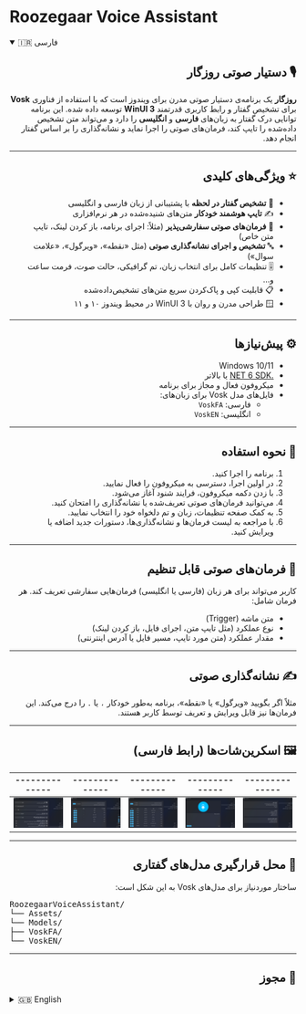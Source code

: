 # Roozegaar Voice Assistant

<details open>
<summary>🇮🇷 فارسی</summary>

<div dir="rtl">

## 🎙️ دستیار صوتی روزگار

**روزگار** یک برنامه‌ی دستیار صوتی مدرن برای ویندوز است که با استفاده از فناوری **Vosk** برای تشخیص گفتار و رابط کاربری قدرتمند **WinUI 3** توسعه داده شده. این برنامه توانایی درک گفتار به زبان‌های **فارسی** و **انگلیسی** را دارد و می‌تواند متن تشخیص داده‌شده را تایپ کند، فرمان‌های صوتی را اجرا نماید و نشانه‌گذاری را بر اساس گفتار انجام دهد.

---

## ⭐ ویژگی‌های کلیدی

- 🎤 **تشخیص گفتار در لحظه** با پشتیبانی از زبان فارسی و انگلیسی  
- ✍️ **تایپ هوشمند خودکار** متن‌های شنیده‌شده در هر نرم‌افزاری  
- 🧠 **فرمان‌های صوتی سفارشی‌پذیر** (مثلاً: اجرای برنامه، باز کردن لینک، تایپ متن خاص)  
- 🔤 **تشخیص و اجرای نشانه‌گذاری صوتی** (مثل «نقطه»، «ویرگول»، «علامت سوال»)  
- 🎚️ تنظیمات کامل برای انتخاب زبان، تم گرافیکی، حالت صوت، فرمت ساعت و...  
- 📋 قابلیت کپی و پاک‌کردن سریع متن‌های تشخیص‌داده‌شده  
- 🪟 طراحی مدرن و روان با WinUI 3 در محیط ویندوز ۱۰ و ۱۱  

---

## ⚙️ پیش‌نیازها

- Windows 10/11  
- [.NET 6 SDK](https://dotnet.microsoft.com/en-us/download/dotnet/6.0) یا بالاتر  
- میکروفون فعال و مجاز برای برنامه  
- فایل‌های مدل Vosk برای زبان‌های:
  - فارسی: `VoskFA`
  - انگلیسی: `VoskEN`

---

## 🧭 نحوه استفاده

1. برنامه را اجرا کنید.
2. در اولین اجرا، دسترسی به میکروفون را فعال نمایید.
3. با زدن دکمه میکروفون، فرایند شنود آغاز می‌شود.
4. می‌توانید فرمان‌های صوتی تعریف‌شده یا نشانه‌گذاری را امتحان کنید.
5. به کمک صفحه تنظیمات، زبان و تم دلخواه خود را انتخاب نمایید.
6. با مراجعه به لیست فرمان‌ها و نشانه‌گذاری‌ها، دستورات جدید اضافه یا ویرایش کنید.

---

## 🧠 فرمان‌های صوتی قابل تنظیم

کاربر می‌تواند برای هر زبان (فارسی یا انگلیسی) فرمان‌هایی سفارشی تعریف کند. هر فرمان شامل:

- متن ماشه (Trigger)
- نوع عملکرد (مثل تایپ متن، اجرای فایل، باز کردن لینک)
- مقدار عملکرد (متن مورد تایپ، مسیر فایل یا آدرس اینترنتی)

---

## ✍️ نشانه‌گذاری صوتی

مثلاً اگر بگویید «ویرگول» یا «نقطه»، برنامه به‌طور خودکار `،` یا `.` را درج می‌کند. این فرمان‌ها نیز قابل ویرایش و تعریف توسط کاربر هستند.

---

## 🖼️ اسکرین‌شات‌ها (رابط فارسی)

|--------------|--------------|--------------|--------------|--------------|
|--------------|--------------|--------------|--------------|--------------|
| <div align="center">[![01](https://raw.githubusercontent.com/MEHDIMYADI/RoozegaarVoiceAssistant-Releases/refs/heads/main/image/Screenshot%20FA%2001%20Thumbnail.png)](https://raw.githubusercontent.com/MEHDIMYADI/RoozegaarVoiceAssistant-Releases/refs/heads/main/image/Screenshot20FA%2001.png)</div> | <div align="center">[![02](https://raw.githubusercontent.com/MEHDIMYADI/RoozegaarVoiceAssistant-Releases/refs/heads/main/image/Screenshot%20%20FA%2002%20Thumbnail.png)](https://raw.githubusercontent.com/MEHDIMYADI/RoozegaarVoiceAssistant-Releases/refs/heads/main/image/Screenshot%20%20FA%2002.png)</div> | <div align="center">[![03](https://raw.githubusercontent.com/MEHDIMYADI/RoozegaarVoiceAssistant-Releases/refs/heads/main/image/Screenshot%20%20FA%2003%20Thumbnail.png)](https://raw.githubusercontent.com/MEHDIMYADI/RoozegaarVoiceAssistant-Releases/refs/heads/main/image/Screenshot%20%20FA%2003.png)</div> | <div align="center">[![04](https://raw.githubusercontent.com/MEHDIMYADI/RoozegaarVoiceAssistant-Releases/refs/heads/main/image/Screenshot%20%20FA%2004%20Thumbnail.png)](https://raw.githubusercontent.com/MEHDIMYADI/RoozegaarVoiceAssistant-Releases/refs/heads/main/image/Screenshot%20%20FA%2004.png)</div> | <div align="center">[![05](https://raw.githubusercontent.com/MEHDIMYADI/RoozegaarVoiceAssistant-Releases/refs/heads/main/image/Screenshot%20%20FA%2005%20Thumbnail.png)](https://raw.githubusercontent.com/MEHDIMYADI/RoozegaarVoiceAssistant-Releases/refs/heads/main/image/Screenshot%20%20FA%2005.png)</div> |

---

## 📂 محل قرارگیری مدل‌های گفتاری

ساختار موردنیاز برای مدل‌های Vosk به این شکل است:

<div dir="ltr">
<pre>
RoozegaarVoiceAssistant/
└── Assets/
└── Models/
├── VoskFA/
└── VoskEN/
</pre>
</div>


---

## 📝 مجوز


</div>
</details>

<details>
<summary>🇬🇧 English</summary>

## 🎙️ Roozegaar Voice Assistant

**Roozegaar** is a modern voice assistant for Windows built with **WinUI 3** and powered by the **Vosk speech recognition engine**. It supports **real-time speech-to-text**, **custom voice commands**, and **spoken punctuation**, all within a clean, responsive user interface.

---

## ⭐ Key Features

- 🗣️ **Live speech recognition** in Persian (`fa-IR`) and English (`en-US`)
- 📝 **Smart auto-typing** of recognized text in any app
- 💡 **Custom voice commands** (e.g., open file, type text, launch app)
- ❗ **Speech-based punctuation** (say “comma”, “dot”, etc.)
- 🎨 User preferences for theme, language, audio feedback, and time format
- 📋 Easy copy or clear functionality for recognized text
- 🖥️ Seamless native Windows integration with WinUI 3

---

## ⚙️ Requirements

- Windows 10/11  
- [.NET 6 SDK](https://dotnet.microsoft.com/en-us/download/dotnet/6.0)  
- Microphone access enabled  
- Downloaded Vosk models:
  - `VoskFA` for Persian
  - `VoskEN` for English

---

## 🚀 How to Use

1. Launch the app.
2. Grant microphone permission if prompted.
3. Press the mic button to start recognition.
4. Use smart text mode or command mode as needed.
5. Customize settings in the “Settings” page.
6. Add/edit commands or punctuation rules as needed.

---

## 🧠 Custom Voice Commands

Users can define voice triggers that perform specific actions such as:

- Typing predefined text
- Opening files or folders
- Launching applications
- Opening URLs

Each command can be language-specific.

---

## ✍️ Spoken Punctuation

Saying words like “comma”, “period”, or “question mark” will insert the appropriate symbol in the text output. You can add or edit these as well.

---

## 🖼️ Screenshots (English UI)
|--------------|--------------|--------------|--------------|--------------|
|--------------|--------------|--------------|--------------|--------------|
| <div align="center">[![01](https://raw.githubusercontent.com/MEHDIMYADI/RoozegaarVoiceAssistant-Releases/refs/heads/main/image/Screenshot%20EN%2001%20Thumbnail.png)](https://raw.githubusercontent.com/MEHDIMYADI/RoozegaarVoiceAssistant-Releases/refs/heads/main/image/Screenshot%20EN%2001.png)</div> | <div align="center">[![02](https://raw.githubusercontent.com/MEHDIMYADI/RoozegaarVoiceAssistant-Releases/refs/heads/main/image/Screenshot%20EN%2002%20Thumbnail.png)](https://raw.githubusercontent.com/MEHDIMYADI/RoozegaarVoiceAssistant-Releases/refs/heads/main/image/Screenshot%20EN%2002.png)</div> | <div align="center">[![03](https://raw.githubusercontent.com/MEHDIMYADI/RoozegaarVoiceAssistant-Releases/refs/heads/main/image/Screenshot%20EN%2003%20Thumbnail.png)](https://raw.githubusercontent.com/MEHDIMYADI/RoozegaarVoiceAssistant-Releases/refs/heads/main/image/Screenshot%20EN%2003.png)</div> | <div align="center">[![04](https://raw.githubusercontent.com/MEHDIMYADI/RoozegaarVoiceAssistant-Releases/refs/heads/main/image/Screenshot%20EN%2004%20Thumbnail.png)](https://raw.githubusercontent.com/MEHDIMYADI/RoozegaarVoiceAssistant-Releases/refs/heads/main/image/Screenshot%20EN%2004.png)</div> | <div align="center">[![05](https://raw.githubusercontent.com/MEHDIMYADI/RoozegaarVoiceAssistant-Releases/refs/heads/main/image/Screenshot%20EN%2005%20Thumbnail.png)](https://raw.githubusercontent.com/MEHDIMYADI/RoozegaarVoiceAssistant-Releases/refs/heads/main/image/Screenshot%20EN%2005.png)</div> |

---

## 📁 Model Folder Structure

Make sure the Vosk model directories are placed as follows:

<div dir="ltr">
<pre>
RoozegaarVoiceAssistant/
└── Assets/
└── Models/
├── VoskFA/
└── VoskEN/
</pre>
</div>


---

## 📄 License


</details>
